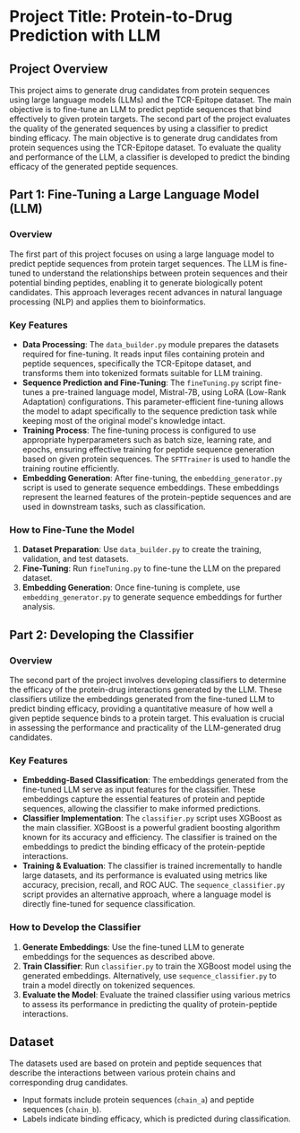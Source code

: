 # Project Title: Protein-to-Drug Prediction with LLM

## Project Overview

This project aims to generate drug candidates from protein sequences using large language models (LLMs) and the TCR-Epitope dataset. The main objective is to fine-tune an LLM to predict peptide sequences that bind effectively to given protein targets. The second part of the project evaluates the quality of the generated sequences by using a classifier to predict binding efficacy. The main objective is to generate drug candidates from protein sequences using the TCR-Epitope dataset. To evaluate the quality and performance of the LLM, a classifier is developed to predict the binding efficacy of the generated peptide sequences.

## Part 1: Fine-Tuning a Large Language Model (LLM)

### Overview

The first part of this project focuses on using a large language model to predict peptide sequences from protein target sequences. The LLM is fine-tuned to understand the relationships between protein sequences and their potential binding peptides, enabling it to generate biologically potent candidates. This approach leverages recent advances in natural language processing (NLP) and applies them to bioinformatics.

### Key Features

- **Data Processing**: The `data_builder.py` module prepares the datasets required for fine-tuning. It reads input files containing protein and peptide sequences, specifically the TCR-Epitope dataset, and transforms them into tokenized formats suitable for LLM training.
- **Sequence Prediction and Fine-Tuning**: The `fineTuning.py` script fine-tunes a pre-trained language model, Mistral-7B, using LoRA (Low-Rank Adaptation) configurations. This parameter-efficient fine-tuning allows the model to adapt specifically to the sequence prediction task while keeping most of the original model's knowledge intact.
- **Training Process**: The fine-tuning process is configured to use appropriate hyperparameters such as batch size, learning rate, and epochs, ensuring effective training for peptide sequence generation based on given protein sequences. The `SFTTrainer` is used to handle the training routine efficiently.
- **Embedding Generation**: After fine-tuning, the `embedding_generator.py` script is used to generate sequence embeddings. These embeddings represent the learned features of the protein-peptide sequences and are used in downstream tasks, such as classification.

### How to Fine-Tune the Model

1. **Dataset Preparation**: Use `data_builder.py` to create the training, validation, and test datasets.
2. **Fine-Tuning**: Run `fineTuning.py` to fine-tune the LLM on the prepared dataset.
3. **Embedding Generation**: Once fine-tuning is complete, use `embedding_generator.py` to generate sequence embeddings for further analysis.

## Part 2: Developing the Classifier

### Overview

The second part of the project involves developing classifiers to determine the efficacy of the protein-drug interactions generated by the LLM. These classifiers utilize the embeddings generated from the fine-tuned LLM to predict binding efficacy, providing a quantitative measure of how well a given peptide sequence binds to a protein target. This evaluation is crucial in assessing the performance and practicality of the LLM-generated drug candidates.

### Key Features

- **Embedding-Based Classification**: The embeddings generated from the fine-tuned LLM serve as input features for the classifier. These embeddings capture the essential features of protein and peptide sequences, allowing the classifier to make informed predictions.
- **Classifier Implementation**: The `classifier.py` script uses XGBoost as the main classifier. XGBoost is a powerful gradient boosting algorithm known for its accuracy and efficiency. The classifier is trained on the embeddings to predict the binding efficacy of the protein-peptide interactions.
- **Training & Evaluation**: The classifier is trained incrementally to handle large datasets, and its performance is evaluated using metrics like accuracy, precision, recall, and ROC AUC. The `sequence_classifier.py` script provides an alternative approach, where a language model is directly fine-tuned for sequence classification.

### How to Develop the Classifier

1. **Generate Embeddings**: Use the fine-tuned LLM to generate embeddings for the sequences as described above.
2. **Train Classifier**: Run `classifier.py` to train the XGBoost model using the generated embeddings. Alternatively, use `sequence_classifier.py` to train a model directly on tokenized sequences.
3. **Evaluate the Model**: Evaluate the trained classifier using various metrics to assess its performance in predicting the quality of protein-peptide interactions.

## Dataset

The datasets used are based on protein and peptide sequences that describe the interactions between various protein chains and corresponding drug candidates.

- Input formats include protein sequences (`chain_a`) and peptide sequences (`chain_b`).
- Labels indicate binding efficacy, which is predicted during classification.


